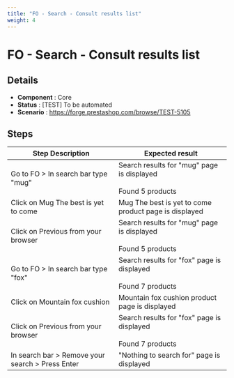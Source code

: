 ```yaml
---
title: "FO - Search - Consult results list"
weight: 4
---
```


# FO - Search - Consult results list
## Details
* **Component** : Core
* **Status** : [TEST] To be automated
* **Scenario** : https://forge.prestashop.com/browse/TEST-5105

## Steps
| Step Description | Expected result |
| ----- | ----- |
| Go to FO > In search bar type "mug" | Search results for "mug" page is displayed<br><br>Found 5 products |
| Click on Mug The best is yet to come | Mug The best is yet to come product page is displayed |
| Click on Previous from your browser | Search results for "mug" page is displayed<br><br>Found 5 products |
| Go to FO > In search bar type "fox" | Search results for "fox" page is displayed<br><br>Found 7 products |
| Click on Mountain fox cushion | Mountain fox cushion product page is displayed |
| Click on Previous from your browser | Search results for "fox" page is displayed<br><br>Found 7 products |
| In search bar > Remove your search > Press Enter | "Nothing to search for" page is displayed |
